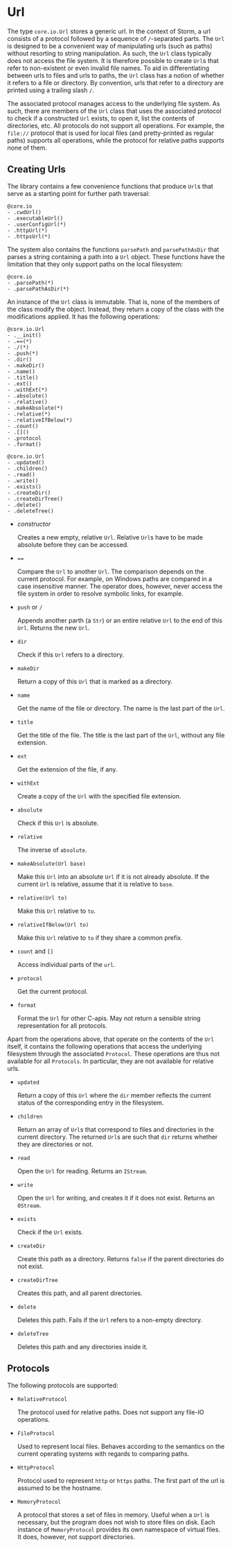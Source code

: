 Url
===

The type `core.io.Url` stores a generic url. In the context of Storm, a url consists of a protocol
followed by a sequence of `/`-separated parts. The `Url` is designed to be a convenient way of
manipulating urls (such as paths) without resorting to string manipulation. As such, the `Url` class
typically does not access the file system. It is therefore possible to create `Url`s that refer to
non-existent or even invalid file names. To aid in differentiating between urls to files and urls to
paths, the `Url` class has a notion of whether it refers to a file or directory. By convention, urls
that refer to a directory are printed using a trailing slash `/`.

The associated protocol manages access to the underlying file system. As such, there are members of
the `Url` class that uses the associated protocol to check if a constructed `Url` exists, to open
it, list the contents of directories, etc. All protocols do not support all operations. For example,
the `file://` protocol that is used for local files (and pretty-printed as regular paths) supports
all operations, while the protocol for relative paths supports none of them.

## Creating Urls

The library contains a few convenience functions that produce `Url`s that serve as a starting point
for further path traversal:

```stormdoc
@core.io
- .cwdUrl()
- .executableUrl()
- .userConfigUrl(*)
- .httpUrl(*)
- .httpsUrl(*)
```

The system also contains the functions `parsePath` and `parsePathAsDir` that parses a string
containing a path into a `Url` object. These functions have the limitation that they only support
paths on the local filesystem:

```stormdoc
@core.io
- .parsePath(*)
- .parsePathAsDir(*)
```

An instance of the `Url` class is immutable. That is, none of the members of the class modify the
object. Instead, they return a copy of the class with the modifications applied. It has the
following operations:


```stormdoc
@core.io.Url
- .__init()
- .==(*)
- ./(*)
- .push(*)
- .dir()
- .makeDir()
- .name()
- .title()
- .ext()
- .withExt(*)
- .absolute()
- .relative()
- .makeAbsolute(*)
- .relative(*)
- .relativeIfBelow(*)
- .count()
- .[]()
- .protocol
- .format()
```

```stormdoc
@core.io.Url
- .updated()
- .children()
- .read()
- .write()
- .exists()
- .createDir()
- .createDirTree()
- .delete()
- .deleteTree()
```

- *constructor*

  Creates a new empty, relative `Url`. Relative `Url`s have to be made absolute before they can be
  accessed.

- `==`

  Compare the `Url` to another `Url`. The comparison depends on the current protocol. For example,
  on Windows paths are compared in a case insensitive manner. The operator does, however, never
  access the file system in order to resolve symbolic links, for example.

- `push` or `/`

  Appends another parth (a `Str`) or an entire relative `Url` to the end of this `Url`. Returns the
  new `Url`.

- `dir`

  Check if this `Url` refers to a directory.

- `makeDir`

  Return a copy of this `Url` that is marked as a directory.

- `name`

  Get the name of the file or directory. The name is the last part of the `Url`.

- `title`

  Get the title of the file. The title is the last part of the `Url`, without any file extension.

- `ext`

  Get the extension of the file, if any.

- `withExt`

  Create a copy of the `Url` with the specified file extension.

- `absolute`

  Check if this `Url` is absolute.

- `relative`

  The inverse of `absolute`.

- `makeAbsolute(Url base)`

  Make this `Url` into an absolute `Url` if it is not already absolute. If the current `Url` is
  relative, assume that it is relative to `base`.

- `relative(Url to)`

  Make this `Url` relative to `to`.

- `relativeIfBelow(Url to)`

  Make this `Url` relative to `to` if they share a common prefix.

- `count` and `[]`

  Access individual parts of the `url`.

- `protocol`

  Get the current protocol.

- `format`

  Format the `Url` for other C-apis. May not return a sensible string representation for all
  protocols.


Apart from the operations above, that operate on the contents of the `Url` itself, it contains the
following operations that access the underlying filesystem through the associated `Protocol`. These
operations are thus not available for all `Protocols`. In particular, they are not available for
relative urls.

- `updated`

  Return a copy of this `Url` where the `dir` member reflects the current status of the
  corresponding entry in the filesystem.

- `children`

  Return an array of `Url`s that correspond to files and directories in the current directory. The
  returned `Url`s are such that `dir` returns whether they are directories or not.

- `read`

  Open the `Url` for reading. Returns an `IStream`.

- `write`

  Open the `Url` for writing, and creates it if it does not exist. Returns an `OStream`.

- `exists`

  Check if the `Url` exists.

- `createDir`

  Create this path as a directory. Returns `false` if the parent directories do not exist.

- `createDirTree`

  Creates this path, and all parent directories.

- `delete`

  Deletes this path. Fails if the `Url` refers to a non-empty directory.

- `deleteTree`

  Deletes this path and any directories inside it.



Protocols
---------

The following protocols are supported:

- `RelativeProtocol`

  The protocol used for relative paths. Does not support any file-IO operations.

- `FileProtocol`

  Used to represent local files. Behaves according to the semantics on the current operating systems
  with regards to comparing paths.

- `HttpProtocol`

  Protocol used to represent `http` or `https` paths. The first part of the url is assumed to be the
  hostname.

- `MemoryProtocol`

  A protocol that stores a set of files in memory. Useful when a `Url` is necessary, but the program
  does not wish to store files on disk. Each instance of `MemoryProtocol` provides its own namespace
  of virtual files. It does, however, not support directories.
